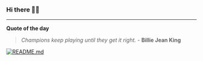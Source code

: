 ### Hi there 👋🏻


---

**Quote of the day**

> *Champions keep playing until they get it right.* - **Billie Jean King** 

[![README.md](https://github.com/marcolovazzano/marcolovazzano/actions/workflows/readme.yml/badge.svg?branch=main)](https://github.com/marcolovazzano/marcolovazzano/actions/workflows/readme.yml)
